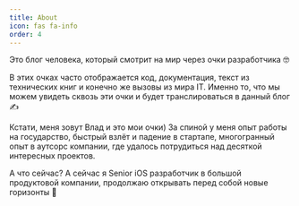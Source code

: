 ```yaml
---
title: About
icon: fas fa-info
order: 4
---
```


Это блог человека, который смотрит на мир через очки разработчика 🤓

В этих очках часто отображается код, документация, текст из технических книг и конечно же вызовы из мира IT. Именно то, что мы можем увидеть сквозь эти очки и будет транслироваться в данный блог ✍️

Кстати, меня зовут Влад и это мои очки) За спиной у меня опыт работы на государство, быстрый взлёт и падение в стартапе, многогранный опыт в аутсорс компании, где удалось потрудиться над десяткой интересных проектов. 

А что сейчас? А сейчас я Senior iOS разработчик в большой продуктовой компании, продолжаю открывать перед собой новые горизонты 🚀
